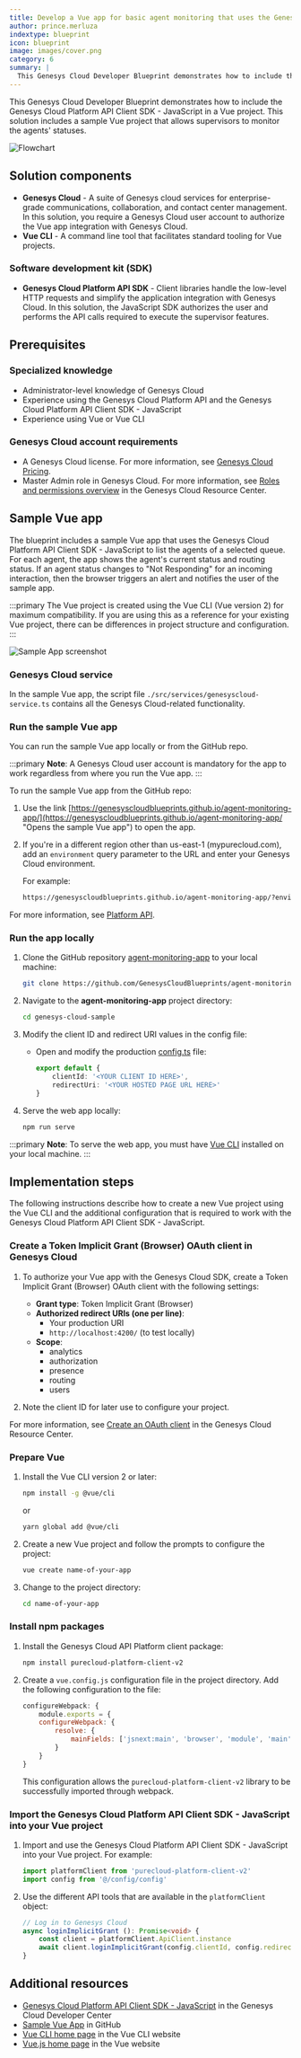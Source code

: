 ```yaml
---
title: Develop a Vue app for basic agent monitoring that uses the Genesys Cloud Platform API Client SDK - JavaScript
author: prince.merluza
indextype: blueprint
icon: blueprint
image: images/cover.png
category: 6
summary: |
  This Genesys Cloud Developer Blueprint demonstrates how to include the Genesys Cloud Platform API Client SDK - JavaScript in a Vue project. This solution includes a sample Vue project that allows supervisors to monitor the agents' statuses.
---
```


This Genesys Cloud Developer Blueprint demonstrates how to include the Genesys Cloud Platform API Client SDK - JavaScript in a Vue project. This solution includes a sample Vue project that allows supervisors to monitor the agents' statuses.

![Flowchart](./images/vue-app-genesys-cloud.png "Develop a Vue app that uses the Genesys Cloud Platform API Client SDK")

## Solution components

* **Genesys Cloud** - A suite of Genesys cloud services for enterprise-grade communications, collaboration, and contact center management. In this solution, you require a Genesys Cloud user account to authorize the Vue app integration with Genesys Cloud.
* **Vue CLI** - A command line tool that facilitates standard tooling for Vue projects.

### Software development kit (SDK)

* **Genesys Cloud Platform API SDK** -  Client libraries handle the low-level HTTP requests and simplify the application integration with Genesys Cloud. In this solution, the JavaScript SDK authorizes the user and performs the API calls required to execute the supervisor features.
  
## Prerequisites

### Specialized knowledge

* Administrator-level knowledge of Genesys Cloud
* Experience using the Genesys Cloud Platform API and the Genesys Cloud Platform API Client SDK - JavaScript
* Experience using Vue or Vue CLI 

### Genesys Cloud account requirements

* A Genesys Cloud license. For more information, see [Genesys Cloud Pricing](https://www.genesys.com/pricing "Opens the Genesys Cloud pricing page").
* Master Admin role in Genesys Cloud. For more information, see [Roles and permissions overview](https://help.mypurecloud.com/?p=24360 "Opens the Roles and permissions overview article") in the Genesys Cloud Resource Center.

## Sample Vue app  

The blueprint includes a sample Vue app that uses the Genesys Cloud Platform API Client SDK - JavaScript to list the agents of a selected queue. For each agent, the app shows the agent's current status and routing status. If an agent status changes to "Not Responding" for an incoming interaction, then the browser triggers an alert and notifies the user of the sample app.

:::primary
The Vue project is created using the Vue CLI (Vue version 2) for maximum compatibility. If you are using this as a reference for your existing Vue project, there can be differences in project structure and configuration.
:::

![Sample App screenshot](images/screenshot-1.png "Sample app that shows the agent details")

### Genesys Cloud service

In the sample Vue app, the script file `./src/services/genesyscloud-service.ts` contains all the Genesys Cloud-related functionality.

### Run the sample Vue app

You can run the sample Vue app locally or from the GitHub repo.

:::primary
**Note**: A Genesys Cloud user account is mandatory for the app to work regardless from where you run the Vue app.
:::

To run the sample Vue app from the GitHub repo:

1. Use the link [https://genesyscloudblueprints.github.io/agent-monitoring-app/](https://genesyscloudblueprints.github.io/agent-monitoring-app/ "Opens the sample Vue app") to open the app. 
2. If you're in a different region other than us-east-1 (mypurecloud.com), add an `environment` query parameter to the URL and enter your Genesys Cloud environment.

    For example:

    ```bash
    https://genesyscloudblueprints.github.io/agent-monitoring-app/?environment=mypurecloud.com.au
    ```

  For more information, see [Platform API](/api/rest/ "Opens the Platform API page").

### Run the app locally

1. Clone the GitHub repository [agent-monitoring-app](https://github.com/GenesysCloudBlueprints/agent-monitoring-app "Opens the GitHub repository") to your local machine:

    ```bash
    git clone https://github.com/GenesysCloudBlueprints/agent-monitoring-app.git
    ```

2. Navigate to the **agent-monitoring-app** project directory:

    ```bash
    cd genesys-cloud-sample
    ```

3. Modify the client ID and redirect URI values in the config file:

    * Open and modify the production [config.ts](/agent-monitoring-app/src/config/ "Opens the config.ts file") file:

        ```typescript
        export default {
            clientId: '<YOUR CLIENT ID HERE>',
            redirectUri: '<YOUR HOSTED PAGE URL HERE>'
        }
        ```

4. Serve the web app locally:

    ```bash
    npm run serve
    ```

  :::primary
  **Note**: To serve the web app, you must have [Vue CLI](https://cli.vuejs.org/ "Vue CLI home page") installed on your local machine.
  :::
  
## Implementation steps

The following instructions describe how to create a new Vue project using the Vue CLI and the additional configuration that is required to work with the Genesys Cloud Platform API Client SDK - JavaScript.

### Create a Token Implicit Grant (Browser) OAuth client in Genesys Cloud

1. To authorize your Vue app with the Genesys Cloud SDK, create a Token Implicit Grant (Browser) OAuth client with the following settings:

    * **Grant type**: Token Implicit Grant (Browser)
    * **Authorized redirect URIs (one per line)**:
       * Your production URI
       * `http://localhost:4200/` (to test locally)
    * **Scope**:
       * analytics
       * authorization
       * presence
       * routing
       * users
2. Note the client ID for later use to configure your project.

For more information, see [Create an OAuth client](https://help.mypurecloud.com/articles/create-an-oauth-client/ "Opens the Create an OAuth client article") in the Genesys Cloud Resource Center.

### Prepare Vue

1. Install the Vue CLI version 2 or later:

    ```bash
    npm install -g @vue/cli
    ```
    or
    ```bash
    yarn global add @vue/cli
    ```

2. Create a new Vue project and follow the prompts to configure the project:

    ```bash
    vue create name-of-your-app
    ```

3. Change to the project directory:

    ```bash
    cd name-of-your-app
    ```

### Install npm packages

1. Install the Genesys Cloud API Platform client package:

    ```bash
    npm install purecloud-platform-client-v2
    ```

2. Create a `vue.config.js` configuration file in the project directory. Add the following configuration to the file:

    ```javascript
    configureWebpack: {
        module.exports = {
        configureWebpack: {
            resolve: {
                mainFields: ['jsnext:main', 'browser', 'module', 'main']
            }
        }
    }
    ```
    This configuration allows the `purecloud-platform-client-v2` library to be successfully imported through webpack.

### Import the Genesys Cloud Platform API Client SDK - JavaScript into your Vue project

1. Import and use the Genesys Cloud Platform API Client SDK - JavaScript into your Vue project. For example:

    ```typescript
    import platformClient from 'purecloud-platform-client-v2'
    import config from '@/config/config'
    ```
2. Use the different API tools that are available in the `platformClient` object:
   
    ```typescript
    // Log in to Genesys Cloud
    async loginImplicitGrant (): Promise<void> {
        const client = platformClient.ApiClient.instance
        await client.loginImplicitGrant(config.clientId, config.redirectUri)
    }
    ```

## Additional resources

* [Genesys Cloud Platform API Client SDK - JavaScript](/api/rest/client-libraries/javascript/ "Opens the Platform API JavaScript Client page") in the Genesys Cloud Developer Center
* [Sample Vue App](https://genesyscloudblueprints.github.io/agent-monitoring-app "Opens the sample Vue app") in GitHub 
* [Vue CLI home page](https://cli.vuejs.org/ "Opens the Vue CLI website") in the Vue CLI website
* [Vue.js home page](https://vuejs.org/ "Opens the Vue website") in the Vue website
